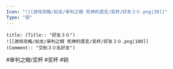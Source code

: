 ```yaml
---
Icon: "![[游戏攻略/如龙/审判之眼 死神的遗言/奖杯/好友３０.png|30]]"
Type: "铜"
---
```

```ad-common-bronze-trophy
title: (Title:: "好友３０")
![[游戏攻略/如龙/审判之眼 死神的遗言/奖杯/好友３０.png|100]]
(Comment:: "交到３０名好友")
```

#审判之眼/奖杯 #奖杯 #铜
